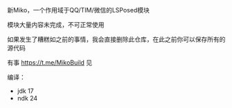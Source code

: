 新Miko，一个作用域于QQ/TIM/微信的LSPosed模块

模块大量内容未完成，不可正常使用

如果发生了糟糕如之前的事情，我会直接删除此仓库，在此之前你可以保存所有的源代码

有事 https://t.me/MikoBuild 见

编译：
- jdk 17
- ndk 24
